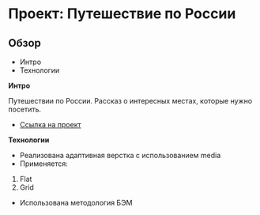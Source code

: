 # Проект: Путешествие по России

## Обзор
* Интро
* Технологии

**Интро**

Путешествии по России. Рассказ о интересных местах, которые нужно посетить.

* [Ссылка на проект](https://ildar013.github.io/yet-another-project/)

**Технологии**

* Реализована адаптивная верстка с использованием media
* Применяется:
1. Flat
2. Grid
* Использована методология БЭМ